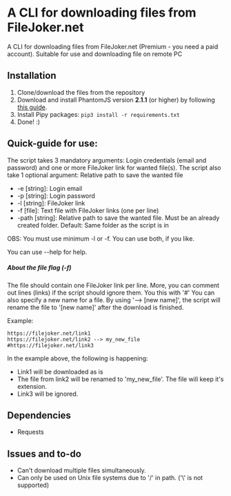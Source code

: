 # A CLI for downloading files from FileJoker.net
A CLI for downloading files from FileJoker.net (Premium - you need a paid account).
Suitable for use and downloading file on remote PC


## Installation
1. Clone/download the files from the repository
2. Download and install PhantomJS version **2.1.1** (or higher) by following [this guide](phantomjs_guide.md).
3. Install Pipy packages: `pip3 install -r requirements.txt`
4. Done! :)


## Quick-guide for use: 
The script takes 3 mandatory arguments: Login credentials (email and password) and one or more FileJoker link for wanted file(s). 
The script also take 1 optional argument: Relative path to save the wanted file

- -e [string]: Login email
- -p [string]: Login password
- -l [string]: FileJoker link
- -f [file]: Text file with FileJoker links (one per line)
- -path [string]: Relative path to save the wanted file. Must be an already created folder. Default: Same folder as the script is in

OBS: You must use minimum -l or -f. You can use both, if you like.

You can use --help for help. 

##### About the file flag (-f)
The file should contain one FileJoker link per line. 
More, you can comment out lines (links) if the script should ignore them. You this with '#'
You can also specify a new name for a file. By using '--> [new name]', the script will rename the file to '[new name]' after the download is finished. 

Example:
```
https://filejoker.net/link1
https://filejoker.net/link2 --> my_new_file
#https://filejoker.net/link3
```
In the example above, the following is happening:
- Link1 will be downloaded as is
- The file from link2 will be renamed to 'my_new_file'. The file will keep it's extension. 
- Link3 will be ignored.



## Dependencies
- Requests


## Issues and to-do
- Can't download multiple files simultaneously.
- Can only be used on Unix file systems due to '/' in path. ('\\' is not supported)


